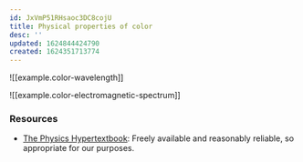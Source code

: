 ```yaml
---
id: JxVmP51RHsaoc3DC8cojU
title: Physical properties of color
desc: ''
updated: 1624844424790
created: 1624351713774
---
```

![[example.color-wavelength]]

![[example.color-electromagnetic-spectrum]]

### Resources

* [The Physics Hypertextbook](https://physics.info/color/): Freely available and reasonably reliable, so appropriate for our purposes.
